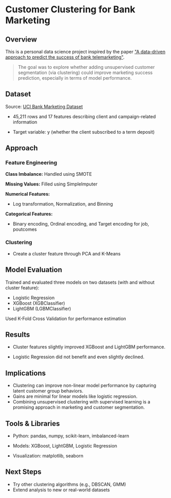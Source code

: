 # Customer Clustering for Bank Marketing

## Overview

This is a personal data science project inspired by the paper ["A data-driven approach to predict the success of bank telemarketing"](https://www.sciencedirect.com/science/article/abs/pii/S016792361400061X?via%3Dihub). 
> The goal was to explore whether adding unsupervised customer segmentation (via clustering) could improve marketing success prediction, especially in terms of model performance.

## Dataset

Source: [UCI Bank Marketing Dataset](https://archive.ics.uci.edu/dataset/222/bank+marketing)

- 45,211 rows and 17 features describing client and campaign-related information

- Target variable: y (whether the client subscribed to a term deposit)

## Approach

### Feature Engineering

**Class Imbalance:** Handled using SMOTE

**Missing Values:** Filled using SimpleImputer

**Numerical Features:**
- Log transformation, Normalization, and Binning

**Categorical Features:**
- Binary encoding, Ordinal encoding, and Target encoding for job, poutcomes

### Clustering
- Create a cluster feature through PCA and K-Means

## Model Evaluation

Trained and evaluated three models on two datasets (with and without cluster feature):

- Logistic Regression
- XGBoost (XGBClassifier)
- LightGBM (LGBMClassifier)

Used K-Fold Cross Validation for performance estimation


## Results

- Cluster features slightly improved XGBoost and LightGBM performance.

- Logistic Regression did not benefit and even slightly declined.

## Implications

- Clustering can improve non-linear model performance by capturing latent customer group behaviors.
- Gains are minimal for linear models like logistic regression.
- Combining unsupervised clustering with supervised learning is a promising approach in marketing and customer segmentation.

## Tools & Libraries
- Python: pandas, numpy, scikit-learn, imbalanced-learn

- Models: XGBoost, LightGBM, Logistic Regression
- Visualization: matplotlib, seaborn

## Next Steps
- Try other clustering algorithms (e.g., DBSCAN, GMM)
- Extend analysis to new or real-world datasets


